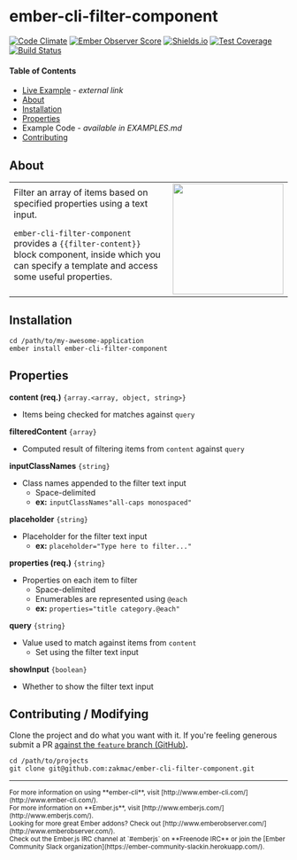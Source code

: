 # ember-cli-filter-component

[![Code Climate](https://codeclimate.com/github/zakmac/ember-cli-filter-component/badges/gpa.svg)](https://codeclimate.com/github/zakmac/ember-cli-filter-component)
[![Ember Observer Score](http://emberobserver.com/badges/ember-cli-filter-component.svg)](http://emberobserver.com/addons/ember-cli-filter-component)
[![Shields.io](https://img.shields.io/badge/tests-54%2F54-brightgreen.svg)](http://shields.io)
[![Test Coverage](https://codeclimate.com/github/zakmac/ember-cli-filter-component/badges/coverage.svg)](https://codeclimate.com/github/zakmac/ember-cli-filter-component/coverage)
[![Build Status](https://travis-ci.org/zakmac/ember-cli-filter-component.svg?branch=feature)](https://travis-ci.org/zakmac/ember-cli-filter-component)

#### Table of Contents

- [Live Example](http://www.zakmac.com/ember-demos/filter-content-component) _- external link_
- <a href="#user-content-about">About</a>
- <a href="#user-content-installation">Installation</a>
- <a href="#user-content-properties">Properties</a>
- Example Code _- available in EXAMPLES.md_
- <a href="#user-content-contributing">Contributing</a>

## About

<table border="0" cellpadding="0"><tr><td>
Filter an array of items based on specified properties using a text input.

`ember-cli-filter-component` provides a `{{filter-content}}` block component, inside which you can specify a template and access some useful properties.
</td><td width="200"><img src="http://i.imgur.com/MiSiG2G.gif" width="200"></td></tr></table>

## Installation

```shell
cd /path/to/my-awesome-application
ember install ember-cli-filter-component
```

## Properties

**content (req.)** `{array.<array, object, string>}`
- Items being checked for matches against `query`

**filteredContent** `{array}`
- Computed result of filtering items from `content` against `query`

**inputClassNames** `{string}`
- Class names appended to the filter text input
  - Space-delimited
  - **ex:** `inputClassNames"all-caps monospaced"`

**placeholder** `{string}`
- Placeholder for the filter text input
  - **ex:** `placeholder="Type here to filter..."`

**properties (req.)** `{string}`
- Properties on each item to filter
  - Space-delimited
  - Enumerables are represented using `@each`
  - **ex:** `properties="title category.@each"`

**query** `{string}`
- Value used to match against items from `content`
  - Set using the filter text input

**showInput** `{boolean}`
- Whether to show the filter text input

## Contributing / Modifying

Clone the project and do what you want with it. If you're feeling generous submit a PR [against the `feature` branch (GitHub)](https://github.com/zakmac/ember-cli-filter-component/tree/feature)**.**

```shell
cd /path/to/projects
git clone git@github.com:zakmac/ember-cli-filter-component.git
```

---
<small>
For more information on using **ember-cli**, visit [http://www.ember-cli.com/](http://www.ember-cli.com/).<br>
For more information on **Ember.js**, visit [http://www.emberjs.com/](http://www.emberjs.com/).<br>
Looking for more great Ember addons? Check out [http://www.emberobserver.com/](http://www.emberobserver.com/).<br>
Check out the Ember.js IRC channel at `#emberjs` on **Freenode IRC** or join the [Ember Community Slack organization](https://ember-community-slackin.herokuapp.com/).
</small>
